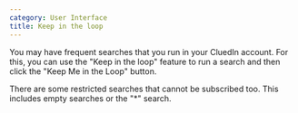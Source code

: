 ```yaml
---
category: User Interface
title: Keep in the loop
---
```


You may have frequent searches that you run in your CluedIn account. For this, you can use the "Keep in the loop" feature to run a search and then click the "Keep Me in the Loop" button. 

There are some restricted searches that cannot be subscribed too. This includes empty searches or the "*" search.
